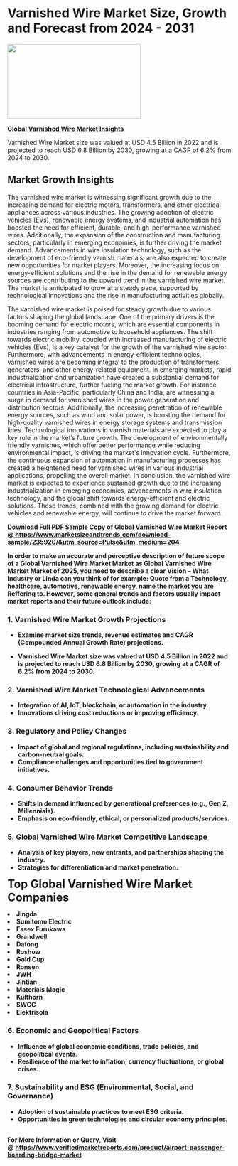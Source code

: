 <H1>Varnished Wire Market Size, Growth and Forecast from 2024 - 2031</H1><img class="aligncenter size-medium wp-image-584254" src="https://thirdeyenews.in/wp-content/uploads/2024/09/Global-Market-Research-300x168.jpeg" alt="" width="300" height="168" /><p><strong>Global&nbsp;<a href="https://www.marketsizeandtrends.com/download-sample/235920/&amp;utm_source=Pulse&amp;utm_medium=204">Varnished Wire Market</a> Insights</strong></p><p>Varnished Wire Market size was valued at USD 4.5 Billion in 2022 and is projected to reach USD 6.8 Billion by 2030, growing at a CAGR of 6.2% from 2024 to 2030.</p><p><h2>Market Growth Insights</h2> <p>The varnished wire market is witnessing significant growth due to the increasing demand for electric motors, transformers, and other electrical appliances across various industries. The growing adoption of electric vehicles (EVs), renewable energy systems, and industrial automation has boosted the need for efficient, durable, and high-performance varnished wires. Additionally, the expansion of the construction and manufacturing sectors, particularly in emerging economies, is further driving the market demand. Advancements in wire insulation technology, such as the development of eco-friendly varnish materials, are also expected to create new opportunities for market players. Moreover, the increasing focus on energy-efficient solutions and the rise in the demand for renewable energy sources are contributing to the upward trend in the varnished wire market. The market is anticipated to grow at a steady pace, supported by technological innovations and the rise in manufacturing activities globally.</p> <p><strong><a href="javascript:void(0)"></a></strong></p> <p>The varnished wire market is poised for steady growth due to various factors shaping the global landscape. One of the primary drivers is the booming demand for electric motors, which are essential components in industries ranging from automotive to household appliances. The shift towards electric mobility, coupled with increased manufacturing of electric vehicles (EVs), is a key catalyst for the growth of the varnished wire sector. Furthermore, with advancements in energy-efficient technologies, varnished wires are becoming integral to the production of transformers, generators, and other energy-related equipment. In emerging markets, rapid industrialization and urbanization have created a substantial demand for electrical infrastructure, further fueling the market growth. For instance, countries in Asia-Pacific, particularly China and India, are witnessing a surge in demand for varnished wires in the power generation and distribution sectors. Additionally, the increasing penetration of renewable energy sources, such as wind and solar power, is boosting the demand for high-quality varnished wires in energy storage systems and transmission lines. Technological innovations in varnish materials are expected to play a key role in the market’s future growth. The development of environmentally friendly varnishes, which offer better performance while reducing environmental impact, is driving the market's innovation cycle. Furthermore, the continuous expansion of automation in manufacturing processes has created a heightened need for varnished wires in various industrial applications, propelling the overall market. In conclusion, the varnished wire market is expected to experience sustained growth due to the increasing industrialization in emerging economies, advancements in wire insulation technology, and the global shift towards energy-efficient and electric solutions. These trends, combined with the growing demand for electric vehicles and renewable energy, will continue to drive the market forward.</p> <p><strong><a href="javascript:void(0)"></p><p><span class=""><strong>Download Full PDF Sample Copy of Global Varnished Wire Market Report</strong> @ <a href="https://www.marketsizeandtrends.com/download-sample/235920/&amp;utm_source=Pulse&amp;utm_medium=204" target="_blank">https://www.marketsizeandtrends.com/download-sample/235920/&amp;utm_source=Pulse&amp;utm_medium=204</a></span></p><p>In order to make an accurate and perceptive description of future scope of a Global&nbsp;Varnished Wire Market Market as Global&nbsp;Varnished Wire Market Market of 2025, you need to describe a clear Vision &ndash; What Industry or Linda can you think of for example: Quote from a Technology, healthcare, automotive, renewable energy, name the market you are Reffering to. However, some general trends and factors usually impact market reports and their future outlook include:</p><h3>1.&nbsp;<strong>Varnished Wire Market Growth Projections</strong></h3><ul><li>Examine market size trends, revenue estimates and CAGR (Compounded Annual Growth Rate) projections.</li><li><p>Varnished Wire Market size was valued at USD 4.5 Billion in 2022 and is projected to reach USD 6.8 Billion by 2030, growing at a CAGR of 6.2% from 2024 to 2030.</p></li></ul><h3>2.&nbsp;<strong>Varnished Wire Market Technological Advancements</strong></h3><ul><li>Integration of AI, IoT, blockchain, or automation in the industry.</li><li>Innovations driving cost reductions or improving efficiency.</li></ul><h3>3.&nbsp;<strong>Regulatory and Policy Changes</strong></h3><ul><li>Impact of global and regional regulations, including sustainability and carbon-neutral goals.</li><li>Compliance challenges and opportunities tied to government initiatives.</li></ul><h3>4.&nbsp;<strong>Consumer Behavior Trends</strong></h3><ul><li>Shifts in demand influenced by generational preferences (e.g., Gen Z, Millennials).</li><li>Emphasis on eco-friendly, ethical, or personalized products/services.</li></ul><h3>5.&nbsp;<strong>Global Varnished Wire Market Competitive Landscape</strong></h3><ul><li>Analysis of key players, new entrants, and partnerships shaping the industry.</li><li>Strategies for differentiation and market penetration.</li></ul><p data-pm-slice="1 1 []"><span style="color: inherit; font-family: inherit; font-size: 25px;">Top Global Varnished Wire Market Companies</span></p><div class="" data-test-id=""><p><li>Jingda</li><li> Sumitomo Electric</li><li> Essex Furukawa</li><li> Grandwell</li><li> Datong</li><li> Roshow</li><li> Gold Cup</li><li> Ronsen</li><li> JWH</li><li> Jintian</li><li> Materials Magic</li><li> Kulthorn</li><li> SWCC</li><li> Elektrisola</li></p></div><h3>6.&nbsp;<strong>Economic and Geopolitical Factors</strong></h3><ul><li>Influence of global economic conditions, trade policies, and geopolitical events.</li><li>Resilience of the market to inflation, currency fluctuations, or global crises.</li></ul><h3>7.&nbsp;<strong>Sustainability and ESG (Environmental, Social, and Governance)</strong></h3><ul><li>Adoption of sustainable practices to meet ESG criteria.</li><li>Opportunities in green technologies and circular economy principles.</li></ul><h2><strong style="font-size: 14px;">For More Information or Query, Visit @&nbsp;</strong><a style="background-color: #ffffff; font-size: 14px;" href="https://www.marketsizeandtrends.com/report/varnished-wire-market/" target="_blank">https://www.verifiedmarketreports.com/product/airport-passenger-boarding-bridge-market</a></h2>
